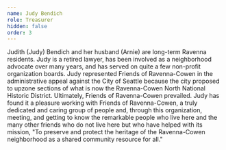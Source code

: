 ```yaml
---
name: Judy Bendich
role: Treasurer
hidden: false
order: 3
---
```

Judith (Judy) Bendich and her husband (Arnie) are long-term Ravenna residents. Judy is a retired lawyer, has been involved as a neighborhood advocate over many years, and has served on quite a few non-profit organization boards. Judy represented Friends of Ravenna-Cowen in the administrative appeal against the City of Seattle because the city proposed to upzone sections of what is now the Ravenna-Cowen North National Historic District. Ultimately, Friends of Ravenna-Cowen prevailed. Judy has found it a pleasure working with Friends of Ravenna-Cowen, a truly dedicated and caring group of people and, through this organization, meeting, and getting to know the remarkable people who live here and the many other friends who do not live here but who have helped with its mission, "To preserve and protect the heritage of the Ravenna-Cowen neighborhood as a shared community resource for all."